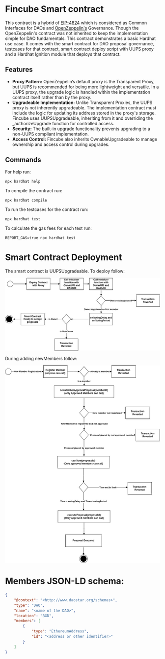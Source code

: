 # Fincube Smart contract

This contract is a hybrid of [EIP-4824](https://eips.ethereum.org/EIPS/eip-4824) which is considered as Common Interfaces for DAOs and [OpenZeppelin's](https://docs.openzeppelin.com/contracts/4.x/api/governance) Governance. Though the OpenZeppelin's contract was not inherited to keep the implementation simple for DAO fundamentals. This contract demonstrates a basic Hardhat use case. It comes with the smart contract for DAO proposal governance, testcases for that contract, smart contract deploy script with UUPS proxy and a Hardhat Ignition module that deploys that contract.

 ## Features

- **Proxy Pattern:** OpenZeppelin’s default proxy is the Transparent Proxy, but UUPS is recommended for being more lightweight and versatile. In a UUPS proxy, the upgrade logic is handled within the implementation contract itself rather than by the proxy.
- **Upgradeable Implementation:** Unlike Transparent Proxies, the UUPS proxy is not inherently upgradeable. The implementation contract must include the logic for updating its address stored in the proxy's storage. Fincube uses UUPSUpgradeable, inheriting from it and overriding the _authorizeUpgrade function for controlled access.
- **Security:** The built-in upgrade functionality prevents upgrading to a non-UUPS compliant implementation.
- **Access Control:** Fincube also inherits OwnableUpgradeable to manage ownership and access control during upgrades.

## Commands

For help run: 
```shell
npx hardhat help
```
To compile the contract run: 
```shell
npx hardhat compile
```
To run the testcases for the contract run: 
```shell
npx hardhat test
```
To calculate the gas fees for each test run:
```shell
REPORT_GAS=true npx hardhat test
```

# Smart Contract Deployment 
The smart contract is UUPSUpgradeable. To deploy follow:

![Deploy contract flow](deploy-contract.jpg)

During adding newMembers follow:

![Approve member flow](member-proposal.jpg)

# Members JSON-LD schema:
```json
{
    "@context": "<http://www.daostar.org/schemas>",
    "type": "DAO",
    "name": "<name of the DAO>",
    "location": "BGD",
    "members": [
        {
            "type": "EthereumAddress",
            "id": "<address or other identifier>"
        }
    ]
}
```

